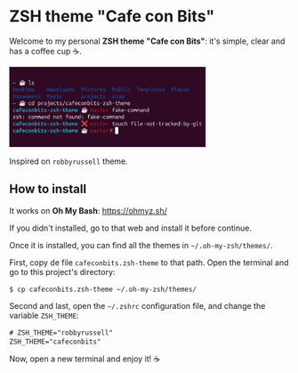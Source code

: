 <style>img{max-width: 70%;}</style>

# ZSH theme "Cafe con Bits"

Welcome to my personal **ZSH theme "Cafe con Bits"**: it's simple, clear and has a coffee cup ☕.

![Exemple ot a terminal](./readme-images/exemple.png)

Inspired on `robbyrussell` theme.

## How to install

It works on **Oh My Bash**: https://ohmyz.sh/

If you didn't installed, go to that web and install it before continue.

Once it is installed, you can find all the themes in `~/.oh-my-zsh/themes/`.

First, copy de file `cafeconbits.zsh-theme` to that path. Open the terminal and go to this project's directory:

```
$ cp cafeconbits.zsh-theme ~/.oh-my-zsh/themes/
```

Second and last, open the `~/.zshrc` configuration file, and change the variable `ZSH_THEME`:

```
# ZSH_THEME="robbyrussell"
ZSH_THEME="cafeconbits"
```

Now, open a new terminal and enjoy it! ☕